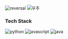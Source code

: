 ![reversal](https://capsule-render.vercel.app/api?type=rect&text=HeesooSong&animation=twinkling&fontAlign=50&fontSize=50&desc=Use%90theme&descAlign=100&descAlignY=900&theme=radical&color=green&strokeWidth=3
)
![우주](https://user-images.githubusercontent.com/108647584/177543899-0ba8c75e-d19e-4cc4-a321-8cbbd7f6c1f9.png)
### Tech Stack
![python](https://img.shields.io/badge/-python-blue)
![javascript](https://img.shields.io/badge/-javascript-yellow)
![java](https://img.shields.io/badge/-java-lightgrey)
<!--
**star2871/star2871** is a ✨ _special_ ✨ repository because its `README.md` (this file) appears on your GitHub profile.

Here are some ideas to get you started:

- 🔭 I’m currently working on ...
- 🌱 I’m currently learning ...
- 👯 I’m looking to collaborate on ...
- 🤔 I’m looking for help with ...
- 💬 Ask me about ...
- 📫 How to reach me: ...
- 😄 Pronouns: ...
- ⚡ Fun fact: ...
-->
